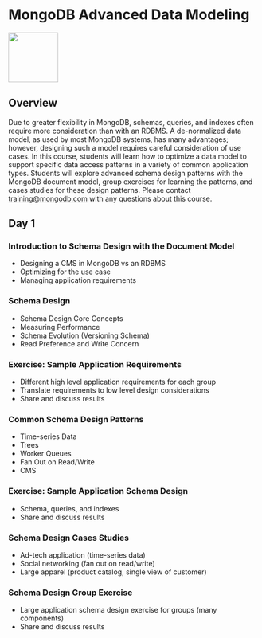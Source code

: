 # MongoDB Advanced Data Modeling

<img src="img/mongodb-university-logo.png" class="floatright single" style="width: 100px">

## Overview

Due to greater flexibility in MongoDB, schemas, queries, and indexes often require more consideration than with an RDBMS. A de-normalized data model, as used by most MongoDB systems, has many advantages; however, designing such a model requires careful consideration of use cases. In this course, students will learn how to optimize a data model to support specific data access patterns in a variety of common application types. Students will explore advanced schema design patterns with the MongoDB document model, group exercises for learning the patterns, and cases studies for these design patterns. Please contact <a href="mailto:training@mongodb.com">training@mongodb.com</a> with any questions about this course.

## Day 1

### Introduction to Schema Design with the Document Model

* Designing a CMS in MongoDB vs an RDBMS
* Optimizing for the use case
* Managing application requirements

### Schema Design

* Schema Design Core Concepts
* Measuring Performance
* Schema Evolution (Versioning Schema)
* Read Preference and Write Concern

### Exercise: Sample Application Requirements

* Different high level application requirements for each group
* Translate requirements to low level design considerations
* Share and discuss results

### Common Schema Design Patterns

* Time-series Data
* Trees
* Worker Queues
* Fan Out on Read/Write
* CMS

### Exercise: Sample Application Schema Design

* Schema, queries, and indexes
* Share and discuss results

### Schema Design Cases Studies

* Ad-tech application (time-series data)
* Social networking (fan out on read/write)
* Large apparel (product catalog, single view of customer)

### Schema Design Group Exercise

* Large application schema design exercise for groups (many components)
* Share and discuss results


<style>#resources_table{display:none;}</style>
